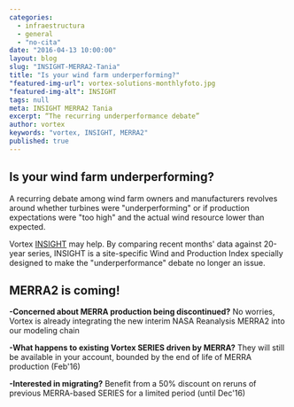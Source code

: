 ```yaml
---
categories: 
  - infraestructura
  - general
  - "no-cita"
date: "2016-04-13 10:00:00"
layout: blog
slug: "INSIGHT-MERRA2-Tania"
title: "Is your wind farm underperforming?"
"featured-img-url": vortex-solutions-monthlyfoto.jpg
"featured-img-alt": INSIGHT
tags: null
meta: INSIGHT MERRA2 Tania
excerpt: “The recurring underperformance debate”
author: vortex
keywords: "vortex, INSIGHT, MERRA2"
published: true
---
```


##   Is your wind farm underperforming?

A recurring debate among wind farm owners and manufacturers revolves around whether turbines were "underperforming" or if production expectations were "too high" and the actual wind resource lower than expected.

Vortex <a href="/solutions/monthly.html">INSIGHT</a> may help. By comparing recent months' data against 20-year series, INSIGHT is a site-specific Wind and Production Index specially designed to make the "underperformance" debate no longer an issue.
 
##   MERRA2 is coming!

<b>-Concerned about MERRA production being discontinued?</b> No worries, Vortex is already integrating the new interim NASA Reanalysis MERRA2 into our modeling chain

<b>-What happens to existing Vortex SERIES driven by MERRA?</b>  They will still be available in your account, bounded by the end of life of MERRA production (Feb'16)
 
<b>-Interested in migrating?</b> Benefit from a 50% discount on reruns of previous MERRA-based SERIES for a limited period (until Dec'16)
